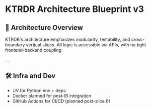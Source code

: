 # KTRDR Architecture Blueprint v3

## 🧱 Architecture Overview

KTRDR's architecture emphasizes modularity, testability, and cross-boundary vertical slices. All logic is accessible via APIs, with no tight frontend-backend coupling.

...

## 🛠 Infra and Dev

- UV for Python env + deps
- Docker planned for post-IB integration
- GitHub Actions for CI/CD (planned post-slice 6)